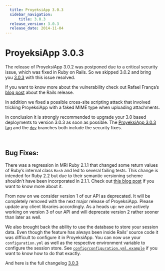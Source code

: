 ```yaml
---
  title: ProyeksiApp 3.0.3
  sidebar_navigation:
      title: 3.0.3
  release_version: 3.0.3
  release_date: 2014-11-04
---
```



# ProyeksiApp 3.0.3

The release of ProyeksiApp 3.0.2 was postponed due to a critical
security issue, which was fixed in Ruby on Rails. So we skipped 3.0.2
and bring you [3.0.3](https://github.com/opf/openproject/tree/v3.0.3)
with this issue resolved.

If you want to know more about the vulnerability check out Rafael
França’s [blog
post](http://weblog.rubyonrails.org/2014/5/6/Rails_3_2_18_4_0_5_and_4_1_1_have_been_released/)
about the Rails release.

In addition we fixed a possible cross-site scripting attack that
involved tricking ProyeksiApp with a faked MIME type when uploading
attachments.

In conclusion it is strongly recommended to upgrade your 3.0 based
deployments to version 3.0.3 as soon as possible. The [ProyeksiApp 3.0.3
tag](https://github.com/opf/openproject/tree/v3.0.3) and
the [`dev`](https://github.com/opf/openproject/tree/dev) branches both
include the security fixes.

 

## Bug Fixes:

There was a regression in MRI Ruby 2.1.1 that changed some return values
of Ruby’s internal class `Hash` and led to several failing tests. This
change is intended for Ruby 2.2 but due to their semantic versioning
scheme shouldn’t have been incorporated in 2.1.1. Check out [this blog
post](https://www.ruby-lang.org/en/news/2014/03/10/regression-of-hash-reject-in-ruby-2-1-1/)
if you want to know more about it.

From now on we consider version 1 of our API as deprecated. It will be
completely removed with the next major release of ProyeksiApp. Please
update any client libraries accordingly. As a heads up: we are actively
working on version 3 of our API and will deprecate version 2 rather
sooner than later as well.

We also brought back the ability to use the database to store your
session data. Even though the feature has always been inside Rails’
source code it was difficult to configure it in ProyeksiApp. You can now
use your `configuration.yml` as well as the respective environment
variable to configure the session store. See
[`config/configuration.yml.example`](https://github.com/opf/openproject/blob/dev/config/configuration.yml.example#L149)
if you want to know how to do that exactly.

And here is the full changelog
[3.0.3](https://community.openproject.com/versions/313)


